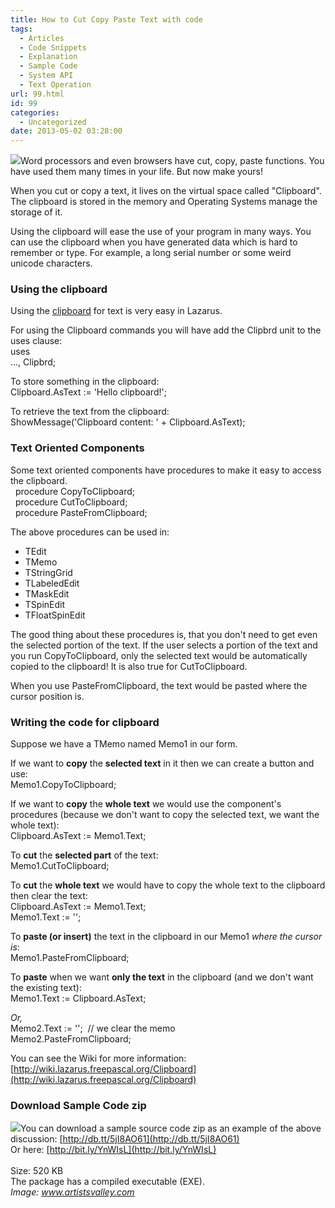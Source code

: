 ```yaml
---
title: How to Cut Copy Paste Text with code
tags:
  - Articles
  - Code Snippets
  - Explanation
  - Sample Code
  - System API
  - Text Operation
url: 99.html
id: 99
categories:
  - Uncategorized
date: 2013-05-02 03:28:00
---
```


![](http://2.bp.blogspot.com/-g8xcl80R8Gc/UYHdH91ZCNI/AAAAAAAAAms/uBiV7pP79oo/s1600/th.jpg)Word processors and even browsers have cut, copy, paste functions. You have used them many times in your life. But now make yours!  
  
  
When you cut or copy a text, it lives on the virtual space called "Clipboard". The clipboard is stored in the memory and Operating Systems manage the storage of it.  
  
Using the clipboard will ease the use of your program in many ways. You can use the clipboard when you have generated data which is hard to remember or type. For example, a long serial number or some weird unicode characters.  
  

### Using the clipboard

Using the [clipboard](http://wiki.lazarus.freepascal.org/Clipboard) for text is very easy in Lazarus.  
  
For using the Clipboard commands you will have add the Clipbrd unit to the uses clause:  
uses  
..., Clipbrd;  
  
To store something in the clipboard:  
Clipboard.AsText := 'Hello clipboard!';  
  
To retrieve the text from the clipboard:  
ShowMessage('Clipboard content: ' + Clipboard.AsText);  
  

### Text Oriented Components

Some text oriented components have procedures to make it easy to access the clipboard.  
  procedure CopyToClipboard;  
  procedure CutToClipboard;  
  procedure PasteFromClipboard;  
  
The above procedures can be used in:  

*   TEdit
*   TMemo
*   TStringGrid
*   TLabeledEdit
*   TMaskEdit
*   TSpinEdit
*   TFloatSpinEdit

The good thing about these procedures is, that you don't need to get even the selected portion of the text. If the user selects a portion of the text and you run CopyToClipboard, only the selected text would be automatically copied to the clipboard! It is also true for CutToClipboard.  
  
When you use PasteFromClipboard, the text would be pasted where the cursor position is.  
  

### Writing the code for clipboard

Suppose we have a TMemo named Memo1 in our form.  
  
If we want to **copy** the **selected text** in it then we can create a button and use:  
Memo1.CopyToClipboard;  
  
If we want to **copy** the **whole text** we would use the component's procedures (because we don't want to copy the selected text, we want the whole text):  
Clipboard.AsText := Memo1.Text;  
  
To **cut** the **selected part** of the text:  
Memo1.CutToClipboard;  
  
To **cut** the **whole text** we would have to copy the whole text to the clipboard then clear the text:  
Clipboard.AsText := Memo1.Text;  
Memo1.Text := '';  
  
To **paste (or insert)** the text in the clipboard in our Memo1 _where the cursor is_:  
Memo1.PasteFromClipboard;  
  
To **paste** when we want **only the text** in the clipboard (and we don't want the existing text):  
Memo1.Text := Clipboard.AsText;  
  
_Or,_  
Memo2.Text := '';  // we clear the memo  
Memo2.PasteFromClipboard;  
  
You can see the Wiki for more information: [http://wiki.lazarus.freepascal.org/Clipboard](http://wiki.lazarus.freepascal.org/Clipboard)  
  

### Download Sample Code zip

![](http://3.bp.blogspot.com/-lvGlxaoyYA8/UYHdNVh_K-I/AAAAAAAAAm0/QI2I7dS4Kdg/s1600/cut-copy-paste-text-clipboa.gif)You can download a sample source code zip as an example of the above discussion: [http://db.tt/5jI8AO61](http://db.tt/5jI8AO61)  
Or here: [http://bit.ly/YnWIsL](http://bit.ly/YnWIsL)  
   
Size: 520 KB  
The package has a compiled executable (EXE).  
_Image: www.artistsvalley.com_